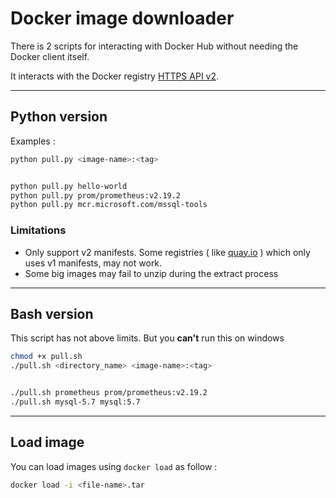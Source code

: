 # Docker image downloader

There is 2 scripts for interacting with Docker Hub without needing the Docker client itself.

It interacts with the Docker registry [HTTPS API v2](https://docs.docker.com/registry/spec/api/).

---

## Python version

Examples :

```bash
python pull.py <image-name>:<tag>


python pull.py hello-world
python pull.py prom/prometheus:v2.19.2
python pull.py mcr.microsoft.com/mssql-tools
```

### Limitations

- Only support v2 manifests. Some registries ( like [quay.io](https://quay.io) ) which only uses v1 manifests, may not work.
- Some big images may fail to unzip during the extract process

---

## Bash version

This script has not above limits. But you **can't** run this on windows

```bash
chmod +x pull.sh
./pull.sh <directory_name> <image-name>:<tag>


./pull.sh prometheus prom/prometheus:v2.19.2
./pull.sh mysql-5.7 mysql:5.7
```

---

## Load image

You can load images using `docker load` as follow :

```bash
docker load -i <file-name>.tar
```
